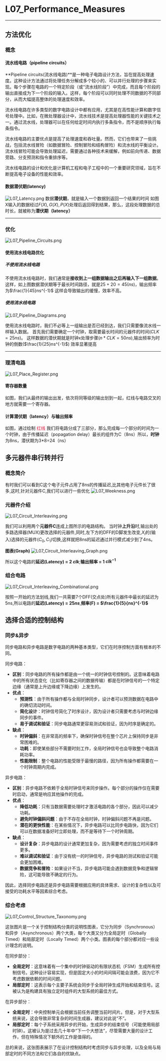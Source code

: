 # L07_Performance_Measures
---
## 方法优化

### 概念

#### 流水线电路（pipeline circuits）

**Pipeline circuits(流水线电路)**是一种电子电路设计方法，旨在提高处理速度。这种设计方法通过将处理任务分解成多个较小的、可以并行处理的步骤来实现。每个步骤在电路的一个特定阶段（或“流水线阶段”）中完成，而且每个阶段的输出直接成为下一个阶段的输入。这样，每个阶段可以同时处理不同数据的不同部分，从而大幅提高整体的处理速度和效率。

流水线电路在许多类型的数字电路设计中都有应用，尤其是在高性能计算和数字信号处理中。比如，在微处理器设计中，流水线技术是提高处理器性能的关键技术之一。通过流水线，处理器可以在任何给定时间内执行多条指令，而不是顺序执行每条指令。

流水线电路的主要优点是提高了处理速度和吞吐量。然而，它们也带来了一些挑战，包括流水线冒险（如数据冒险、控制冒险和结构冒险）和流水线的平衡设计。流水线冒险可能会导致处理延迟，需要通过各种技术来缓解，例如前向传递、数据旁路、分支预测和指令重排序等。

流水线电路的设计和优化是计算机工程和电子工程中的一个重要研究领域，旨在不断提高电子设备的性能和效率。

#### 数据潜伏期(latency)
![L07_Latency.png](./Image/L07_Latency.png)
数据**潜伏期**，就是输入一个数据到返回一个结果的时间
如图
X输入的数据经过$F(X),G(X),P(X)$处理后返回得到结果，那么，这段处理数据的总时长，就被称为**潜伏期（latency）**

---
### 优化
![L07_Pipeline_Circuits.png](./Image/L07_Pipeline_Circuits.png)

#### 使用流水线电路优化

##### 不使用流水线电路
不使用流水线电路时，我们通常是**接收到上一组数据输出之后再输入下一组数据**。
这样，如上图数据潜伏期等于最长时间路径，就是$25+20=45(ns)$，输出频率为$\frac{1}{45}ns^{-1}$
这样会导致输出的缓慢，效率不高。

##### 使用流水线电路
![L07_Pipeline_Diagrams.png](./Image/L07_Pipeline_Diagrams.png)

使用流水线电路时，我们不必等上一组输出是否已经到达，我们只需要像流水线一样输入数据。
首先我们需要确定一个时钟，取需要最长时间的元器件的时间($CLK = 25ns$)。
这样数据的潜伏期就是时钟x处理步骤($n*CLK = 50ns$),输出频率为时钟的倒数($\frac{1}{25}ns^{-1}$)
效率显著提高

---

### 理清电路
![L07_Place_Register.png](./Image/L07_Place_Register.png)

#### 寄存器数量
如图，我们从最终的输出出发，依次将同等级的输出划到一起，红线与电路交叉的地方就需要一个寄存器。

#### 计算潜伏期（latency）与输出频率
如图，通过绘制 <font color=Crimson>红线</font> 我们将电路分成了三部分，那么完成每一个部分的时间为一个时钟，由于传播延迟（popagation delay）最长的组件为C（8ns）所以，**时钟**为8ns，潜伏期为3*8=24（ns）

## 多元器件串行转并行
### 概念简介
有时我们可以看到C这个电子元件占用了8ns的传播延迟,比其他电子元件长了很多,这时,针对元器件C,我们可以进行一些优化
![L07_Weekness.png](./Image/L07_Weekness.png)

### 元器件介绍
![L07_Circuit_Interleaving.png](./Image/L07_Circuit_Interleaving.png)

我们可以利用两个**元器件C**连成上图所示的电路结构。
当时钟**上升沿**时,输出处的多路选择器(MUX)更改选择的元器件,同时,左下方的DFF的D脚发生改变,$X_i$的(输入)选择的元器件($C_0,C_1$)切换,这样就把8ns的延迟通过并行模式减少到了4ns。

**图表(Graph)**
![L07_Circuit_Interleaving_Graph.png](./Image/L07_Circuit_Interleaving_Graph.png)

所以这个电路的**延迟(Latency) = 2 $clk$**;**输出频率 = 1 ${clk}^{-1}$**

### 组合电路
![L07_Circuit_Interleaving_Combinational.png](./Image/L07_Circuit_Interleaving_Combinational.png)

按照一开始的方法划线,我们一共需要7个DFF(交点处)所有元器件中最长的延迟为5ns,所以电路的**延迟(Latency) = $25ns$**,**频率(F) = $\frac{1}{5}{ns}^{-1}$**

## 选择合适的控制结构
### 同步&异步
同步电路和异步电路是数字电路的两种基本类型，它们在时序控制方面有根本的不同。

同步电路：
- **区别**：同步电路的所有操作都是由一个统一的时钟信号控制的。这意味着电路中的所有状态变化（比如寄存器之间的数据传输）都是在时钟信号的一个特定边缘（通常是上升边缘或下降边缘）上发生的。
- **优点**：
  - **预测性**：由于所有操作都与全局时钟同步，设计者可以预测数据在电路中的确切流动时间。
  - **简化设计**：时钟信号简化了时序设计，因为设计者只需要考虑与时钟边缘同步的事件。
  - **易于调试和验证**：同步电路通常更容易测试和验证，因为时序是确定的。
- **缺点**：
  - **时钟偏斜**：在非常高的频率下，确保时钟信号在整个芯片上保持同步是非常困难的。
  - **功耗**：即使某些部分不需要时刻工作，全局时钟信号也会导致整个电路消耗功率。
  - **性能限制**：整个电路的性能受限于最慢的路径，因为所有操作都需要在一个时钟周期内完成。

异步电路：
- **区别**：异步电路不依赖于全局时钟信号来同步操作。每个部分的操作仅在需要时启动，通常是响应其他操作的完成。
- **优点**：
  - **降低功耗**：只有当数据需要处理时才激活电路的各个部分，因此可以减少功耗。
  - **避免时钟偏斜问题**：由于不存在全局时钟，时钟偏斜问题不再是问题。
  - **潜在的更快性能**：在某些情况下，异步电路可以比同步电路快，因为它们可以在数据准备好时立即处理，而不是等待下一个时钟周期。
- **缺点**：
  - **设计复杂**：异步电路的设计通常更加复杂，因为需要考虑的独立时间事件更多。
  - **难以调试和验证**：由于没有统一的时钟信号，异步电路的测试和验证可能会更加困难。
  - **数据竞争和冒险**：如果设计不当，异步电路可能会遇到数据竞争和逻辑冒险，这可能导致不确定的行为。

因此，选择同步电路还是异步电路需要根据应用的具体需求、设计的复杂性以及可接受的功耗水平等因素综合考虑。
### 综合考虑
![L07_Control_Structure_Taxonomy.png](./Image/L07_Control_Structure_Taxonomy.png)

这张图片是一个关于控制结构分类的说明性图表，它分为同步（Synchronous）和异步（Asynchronous）两个大类，每个大类又分为全局定时（Globally Timed）和局部定时（Locally Timed）两个小类。图表的每个部分都对应一些设计理念的说明。

在同步部分：
- **全局定时**：这意味着有一个集中的时钟驱动的有限状态机（FSM）生成所有控制信号。这种设计容易实现，但是固定大小的时间间隔可能会浪费，因为它不考虑数据依赖的时间问题。
- **局部定时**：这表示每个主要子系统会同步于全局时钟生成开始和结束信号。这被认为是构建具有独立定时组件的大型系统的最佳方式。

在异步部分：
- **全局定时**：中央控制单元会根据当前任务调整当前时间片。但是，对于大型系统来说，这会导致非常复杂的时间生成器，建议对此说“不”。
- **局部定时**：每个子系统采用异步的开始，生成异步的结束信号（可能使用局部时钟）。这被认为是过去几十年中“下一个大想法”，尽管需要大量的设计工作，但在特殊情况下额外的工作是值得的。

总的来说，这张图表展示了在设计控制结构时考虑同步与异步处理，以及全局与局部定时的不同方法和它们各自的优缺点。